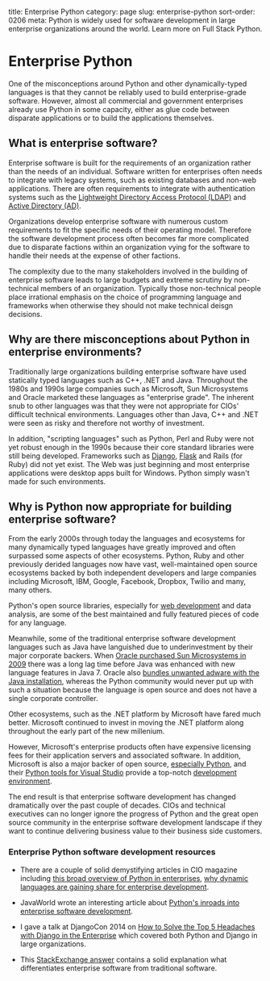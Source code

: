 title: Enterprise Python
category: page
slug: enterprise-python
sort-order: 0206
meta: Python is widely used for software development in large enterprise organizations around the world. Learn more on Full Stack Python.


# Enterprise Python
One of the misconceptions around Python and other dynamically-typed languages 
is that they cannot be reliably used to build enterprise-grade software. 
However, almost all commercial and government enterprises already use 
Python in some capacity, either as glue code between disparate applications 
or to build the applications themselves. 


## What is enterprise software?
Enterprise software is built for the requirements of an organization rather 
than the needs of an individual. Software written for enterprises often 
needs to integrate with legacy systems, such as existing databases and 
non-web applications. There are often requirements to integrate with 
authentication systems such as the 
[Lightweight Directory Access Protocol (LDAP)](http://en.wikipedia.org/wiki/Lightweight_Directory_Access_Protocol) 
and 
[Active Directory (AD)](https://msdn.microsoft.com/en-us/library/aa746492%28v=vs.85%29.aspx).

Organizations develop enterprise software with numerous custom requirements 
to fit the specific needs of their operating model. Therefore the software
development process often becomes far more complicated due to disparate 
factions within an organization vying for the software to handle their 
needs at the expense of other factions.

The complexity due to the many stakeholders involved in the building of 
enterprise software leads to large budgets and extreme scrutiny by 
non-technical members of an organization. Typically those non-technical 
people place irrational emphasis on the choice of programming language and 
frameworks when otherwise they should not make technical deisgn decisions.


## Why are there misconceptions about Python in enterprise environments?
Traditionally large organizations building enterprise software have used 
statically typed languages such as C++, .NET and Java. Throughout the 1980s 
and 1990s large companies such as Microsoft, Sun Microsystems and Oracle 
marketed these languages as "enterprise grade". The inherent snub to other
languages was that they were not appropriate for CIOs' difficult technical 
environments. Languages other than Java, C++ and .NET were seen as risky and
therefore not worthy of investment.

In addition, "scripting languages" such as Python, Perl and Ruby were not
yet robust enough in the 1990s because their core standard libraries were
still being developed. Frameworks such as [Django](/django.html), 
[Flask](/flask.html) and Rails (for Ruby) did not yet exist. The Web was
just beginning and most enterprise applications were desktop apps built
for Windows. Python simply wasn't made for such environments.


## Why is Python now appropriate for building enterprise software?
From the early 2000s through today the languages and ecosystems for many
dynamically typed languages have greatly improved and often surpassed some
aspects of other ecosystems. Python, Ruby and other previously derided 
languages now have vast, well-maintained open source ecosystems backed by 
both independent developers and large companies including Microsoft, IBM, 
Google, Facebook, Dropbox, Twilio and many, many others.

Python's open source libraries, especially for
[web development](/web-frameworks.html) and data analysis, are some of the 
best maintained and fully featured pieces of code for any language.

Meanwhile, some of the traditional enterprise software development languages 
such as Java have languished due to underinvestment by their major corporate 
backers. When [Oracle purchased Sun Microsystems in 2009](http://www.oracle.com/us/corporate/press/018363)
there was a long lag time before Java was enhanced with new language features
in Java 7.  Oracle also 
[bundles unwanted adware with the Java installation](http://www.engadget.com/2015/03/06/java-adware-mac/),
whereas the Python community would never put up with such a situation because
the language is open source and does not have a single corporate controller.

Other ecosystems, such as the .NET platform by Microsoft have fared much 
better. Microsoft continued to invest in moving the .NET platform along
throughout the early part of the new millenium.

However, Microsoft's enterprise products often have expensive licensing fees 
for their application servers and associated software. In addition, Microsoft 
is also a major backer of open source, [especially Python](http://www.hanselman.com/blog/OneOfMicrosoftsBestKeptSecretsPythonToolsForVisualStudioPTVS.aspx),
and their 
[Python tools for Visual Studio](https://www.visualstudio.com/en-us/features/python-vs.aspx) 
provide a top-notch [development environment](/development-environments.html).

The end result is that enterprise software development has changed 
dramatically over the past couple of decades. CIOs and technical executives
can no longer ignore the progress of Python and the great open source 
community in the enterprise software development landscape if they want to
continue delivering business value to their business side customers.


### Enterprise Python software development resources
* There are a couple of solid demystifying articles in CIO magazine including
  [this broad overview of Python in enterprises](http://www.cio.com/article/2437137/developer/you-used-python-to-write-what-.html),
  [why dynamic languages are gaining share for enterprise development](http://www.cio.com/article/2431212/developer/dynamic-languages--not-just-for-scripting-any-more.html).

* JavaWorld wrote an interesting article about 
  [Python's inroads into enterprise software development](http://www.javaworld.com/article/2078655/scripting-jvm-languages/python-coming-to-the-enterprise--like-it-or-not.html).

* I gave a talk at DjangoCon 2014 on 
  [How to Solve the Top 5 Headaches with Django in the Enterprise](https://www.youtube.com/watch?v=aMtiCX38w20)
  which covered both Python and Django in large organizations.

* This [StackExchange answer](http://programmers.stackexchange.com/questions/141411/what-is-enterprise-software-exactly)
  contains a solid explanation what differentiates enterprise software
  from traditional software.


